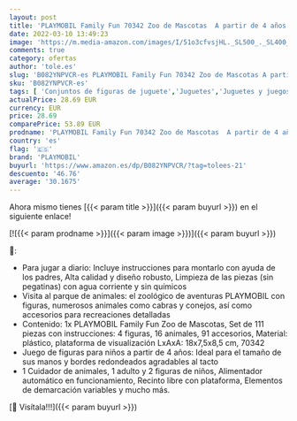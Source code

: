 ```yaml
---
layout: post
title: 'PLAYMOBIL Family Fun 70342 Zoo de Mascotas  A partir de 4 años'
date: 2022-03-10 13:49:23
image: 'https://m.media-amazon.com/images/I/51o3cfvsjHL._SL500_._SL400_.jpg'
comments: true
category: ofertas
author: 'tole.es'
slug: 'B082YNPVCR-es PLAYMOBIL Family Fun 70342 Zoo de Mascotas A partir de 4 años'
sku: 'B082YNPVCR-es'
tags: [ 'Conjuntos de figuras de juguete','Juguetes','Juguetes y juegos','Muñecos y figuras','playmobil', ]
actualPrice: 28.69 EUR
currency: EUR
price: 28.69
comparePrice: 53.89 EUR
prodname: 'PLAYMOBIL Family Fun 70342 Zoo de Mascotas  A partir de 4 años'
country: 'es'
flag: '🇪🇸'
brand: 'PLAYMOBIL'
buyurl: 'https://www.amazon.es/dp/B082YNPVCR/?tag=tolees-21'
descuento: '46.76'
average: '30.1675'
---
```


Ahora mismo tienes [{{< param title >}}]({{< param buyurl >}}) en el siguiente enlace!

[![{{< param prodname >}}]({{< param image >}})]({{< param buyurl >}})

🔎:

- Para jugar a diario: Incluye instrucciones para montarlo con ayuda de los padres, Alta calidad y diseño robusto, Limpieza de las piezas (sin pegatinas) con agua corriente y sin químicos
- Visita al parque de animales: el zoológico de aventuras PLAYMOBIL con figuras, numerosos animales como cabras y conejos, así como accesorios para recreaciones detalladas
- Contenido: 1x PLAYMOBIL Family Fun Zoo de Mascotas, Set de 111 piezas con instrucciones: 4 figuras, 16 animales, 91 accesorios, Material: plástico, plataforma de visualización LxAxA: 18x7,5x8,5 cm, 70342
- Juego de figuras para niños a partir de 4 años: Ideal para el tamaño de sus manos y bordes redondeados agradables al tacto
- 1 Cuidador de animales, 1 adulto y 2 figuras de niños, Alimentador automático en funcionamiento, Recinto libre con plataforma, Elementos de demarcación variables y mucho más.

[🛒 Visítala!!!]({{< param buyurl >}})
